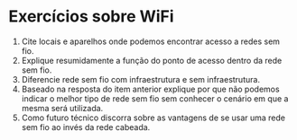 # Exercícios sobre WiFi

1. Cite locais e aparelhos onde podemos encontrar acesso a redes sem fio.
2. Explique resumidamente a função do ponto de acesso dentro da rede sem fio.
3. Diferencie rede sem fio com infraestrutura e sem infraestrutura.
4. Baseado na resposta do item anterior explique por que não podemos indicar o melhor tipo de rede sem fio sem conhecer o cenário em que a mesma será utilizada.
6. Como futuro técnico discorra sobre as vantagens de se usar uma rede sem fio ao invés da rede cabeada.